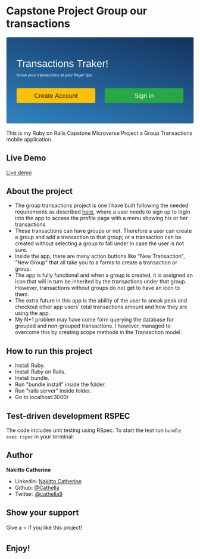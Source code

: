 # Capstone Project Group our transactions

![](app/assets/images/CapstoneProject.png)

This is my Ruby on Rails Capstone Microverse Project a Group Transactions mobile application.

## Live Demo

[Live demo](https://murmuring-brushlands-49944.herokuapp.com/)

## About the project

- The group transactions project is one I have built following the needed requirements as described [here](https://www.notion.so/Group-our-transactions-ccea2b6642664540a70de9f30bdff4ce), where a user needs to sign up to login into the app to access the profile page with a menu showing his or her transactions.
- These transactions can have groups or not. Therefore a user can create a group and add a transaction to that group; or  a transaction can be created without selecting a group to fall under in case the user is not sure.
- Inside the app, there are many action buttons like "New Transaction", "New Group" that all take you to a forms to create a transaction or group.
- The app is fully functional and when a group is created, it is assigned an icon that will in turn be inherited by the transactions under that group. However, transactions without groups do not get to have an icon to them.
- The extra future in this app is the ability of the user to sneak peak and checkout other app users' total transactions amount and how they are using the app.
- My N+1 problem may have come form querying the database for grouped and non-grouped transactions. I however, managed to overcome this by creating scope methods in the Transaction model.

## How to run this project

- Install Ruby.
- Install Ruby on Rails.
- Install bundle.
- Run "bundle install" inside the folder.
- Run "rails server" inside folder.
- Go to localhost:3000/


## Test-driven development RSPEC

The code includes unit testing using RSpec. To start the test run `bundle exec rspec` in your terminal:

## Author

**Nakitto Catherine**
- Linkedin: [Nakitto Catherine](https://www.linkedin.com/in/nakitt-catherine2020)
- Github: [@Cathella](https://github.com/Cathella)
- Twitter: [@cathella9](https://twitter.com/cathella9)


## Show your support

Give a ⭐️ if you like this project!

## Enjoy!
